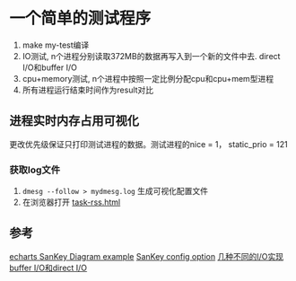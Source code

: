 # 一个简单的测试程序
1. make my-test编译
2. IO测试, n个进程分别读取372MB的数据再写入到一个新的文件中去. direct I/O和buffer I/O
3. cpu+memory测试, n个进程中按照一定比例分配cpu和cpu+mem型进程
4. 所有进程运行结束时间作为result对比

## 进程实时内存占用可视化

更改优先级保证只打印测试进程的数据。测试进程的nice = 1， static_prio = 121
### 获取log文件

1. `dmesg --follow > mydmesg.log` 生成可视化配置文件
2. 在浏览器打开 [task-rss.html](./realtime-task-rss-html/task-rss.html)

## 参考

[echarts SanKey Diagram example](https://echarts.apache.org/examples/zh/editor.html?c=sankey-levels)
[SanKey config option](https://echarts.apache.org/zh/option.html#series-sankey)
[几种不同的I/O实现](https://www.cnkirito.moe/linux-io-benchmark/)
[buffer I/O和direct I/O](https://blog.csdn.net/jyxmust/article/details/88354485)